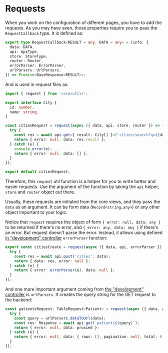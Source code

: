 # Requests

When you work on the configuration of different pages, you have to add the requests. As you may have seen,
those properties require you to pass the `RequestCallback` type. It is defined as:

```ts
export type RequestCallback<RESULT = any, DATA = any> = (info: {
  data: DATA,
  api: ApiType,
  store: StoreType,
  router: Router,
  errorParser: ErrorParser,
  urlParsers: UrlParsers,
}) => Promise<BaseResponse<RESULT>>;
```

And is used in request files as:

```ts
import { request } from 'core/utils';

export interface City {
  id: number,
  name: string,
}

const citiesRequest = request(async ({ data, api, store, router }) => {
  try {
    const res = await api.get<{ result: City[] }>(`cities/search?q=${data || ''}`);
    return { error: null, data: res.result };
  } catch (e) {
    console.error(e);
    return { error: null, data: [] };
  }
});

export default citiesRequest;
```

Therefore, this `request` util function is a helper for you to write better and easier requests.
Use the argument of the function by taking the `api` helper, `store` and `router` object out there.

Usually, these requests are initiated from the core views, and they pass the `data` as an argument.
It can be form data (`Record<string,any>`) or any other object important to your logic.

Notice that `request` requires the object of form `{ error: null, data: any }` to be returned if there's no error,
and `{ error: any, data: any }` if there's an error. But request doesn't parse the error. Instead, it allows
using defined [in "development" controller](../../controllers/development/readme.md) `errorParser` function:

```ts
export const citiesCreate = request(async ({ data, api, errorParser }) => {
  try {
    const res = await api.post('cities', data);
    return { data: res, error: null };
  } catch (e) {
    return { error: errorParser(e), data: null };
  }
});
```

And one more important argument coming from [the "development" controller](../../controllers/development/readme.md) is
`urlParsers`. It creates the query string for the GET request to the backend:

```ts
const patientsRequest: TableRequest<Patient> = request(async ({ data, api, urlParsers }) => {
  try {
    const query = urlParsers.dataToUrl(data);
    const res: Response = await api.get(`patients${query}`);
    return { error: null, data: proxied };
  } catch (e) {
    return { error: null, data: { rows: [], pagination: null, total: 0 } };
  }
});
```
